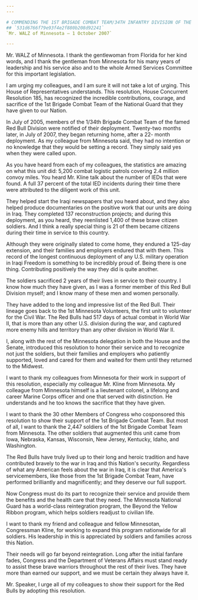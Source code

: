 ```yaml
---
---

# COMMENDING THE 1ST BRIGADE COMBAT TEAM/34TH INFANTRY DIVISION OF THE  MINNESOTA NATIONAL GUARD
## `531d6766f79e93f4e2f880b208d92241`
`Mr. WALZ of Minnesota — 1 October 2007`

---
```



Mr. WALZ of Minnesota. I thank the gentlewoman from Florida for her 
kind words, and I thank the gentleman from Minnesota for his many years 
of leadership and his service also and to the whole Armed Services 
Committee for this important legislation.

I am urging my colleagues, and I am sure it will not take a lot of 
urging. This House of Representatives understands. This resolution, 
House Concurrent Resolution 185, has recognized the incredible 
contributions, courage, and sacrifice of the 1st Brigade Combat Team of 
the National Guard that they have given to our Nation.

In July of 2005, members of the 1/34th Brigade Combat Team of the 
famed Red Bull Division were notified of their deployment. Twenty-two 
months later, in July of 2007, they began returning home, after a 22-
month deployment. As my colleague from Minnesota said, they had no 
intention or no knowledge that they would be setting a record. They 
simply said yes when they were called upon.

As you have heard from each of my colleagues, the statistics are 
amazing on what this unit did: 5,200 combat logistic patrols covering 
2.4 million convoy miles. You heard Mr. Kline talk about the number of 
IEDs that were found. A full 37 percent of the total IED incidents 
during their time there were attributed to the diligent work of this 
unit.

They helped start the Iraqi newspapers that you heard about, and they 
also helped produce documentaries on the positive work that our units 
are doing in Iraq. They completed 137 reconstruction projects; and 
during this deployment, as you heard, they reenlisted 1,400 of these 
brave citizen soldiers. And I think a really special thing is 21 of 
them became citizens during their time in service to this country.

Although they were originally slated to come home, they endured a 
125-day extension, and their families and employers endured that with 
them. This record of the longest continuous deployment of any U.S. 
military operation in Iraqi Freedom is something to be incredibly proud 
of. Being there is one thing. Contributing positively the way they did 
is quite another.

The soldiers sacrificed 2 years of their lives in service to their 
country. I know how much they have given, as I was a former member of 
this Red Bull Division myself; and I know many of these men and women 
personally.

They have added to the long and impressive list of the Red Bull. 
Their lineage goes back to the 1st Minnesota Volunteers, the first unit 
to volunteer for the Civil War. The Red Bulls had 517 days of actual 
combat in World War II, that is more than any other U.S. division 
during the war, and captured more enemy hills and territory than any 
other division in World War II.

I, along with the rest of the Minnesota delegation in both the House 
and the Senate, introduced this resolution to honor their service and 
to recognize not just the soldiers, but their families and employers 
who patiently supported, loved and cared for them and waited for them 
until they returned to the Midwest.

I want to thank my colleagues from Minnesota for their work in 
support of this resolution, especially my colleague Mr. Kline from 
Minnesota. My colleague from Minnesota himself is a lieutenant colonel, 
a lifelong and career Marine Corps officer and one that served with 
distinction. He understands and he too knows the sacrifice that they 
have given.

I want to thank the 30 other Members of Congress who cosponsored this 
resolution to show their support of the 1st Brigade Combat Team. But 
most of all, I want to thank the 2,447 soldiers of the 1st Brigade 
Combat Team from Minnesota. The other soldiers that augmented this unit 
came from Iowa, Nebraska, Kansas, Wisconsin, New Jersey, Kentucky, 
Idaho, and Washington.

The Red Bulls have truly lived up to their long and heroic tradition 
and have contributed bravely to the war in Iraq and this Nation's 
security. Regardless of what any American feels about the war in Iraq, 
it is clear that America's servicemembers, like those from the 1st 
Brigade Combat Team, have performed brilliantly and magnificently; and 
they deserve our full support.

Now Congress must do its part to recognize their service and provide 
them the benefits and the health care that they need. The Minnesota 
National Guard has a world-class reintegration program, the Beyond the 
Yellow Ribbon program, which helps soldiers readjust to civilian life.

I want to thank my friend and colleague and fellow Minnesotan, 
Congressman Kline, for working to expand this program nationwide for 
all soldiers. His leadership in this is appreciated by soldiers and 
families across this Nation.



Their needs will go far beyond reintegration. Long after the initial 
fanfare fades, Congress and the Department of Veterans Affairs must 
stand ready to assist these brave warriors throughout the rest of their 
lives. They have more than earned our support, and we must be certain 
they always have it.

Mr. Speaker, I urge all of my colleagues to show their support for 
the Red Bulls by adopting this resolution.